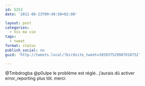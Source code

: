 ```yaml
---
id: 5253
date: '2011-08-23T09:40:50+02:00'

layout: post
categories:
  - Vis ma vie
tags:
  - tweet
format: status
publish_social: no
guid: 'http://tweets.local/?birdsite_tweet=105937529987018752'

---
```


@Tmbdrogba @p0ulpe le problème est réglé.. j’aurais dû activer error\_reporting plus tôt. merci